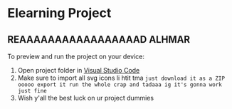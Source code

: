 
  # Elearning Project

  <h2>REAAAAAAAAAAAAAAAAAD ALHMAR</h2>

  To preview and run the project on your device:
  1) Open project folder in <a href="https://code.visualstudio.com/download">Visual Studio Code</a>
  2) Make sure to import all svg icons li htit tma  `just download it as a ZIP ooooo export it run the whole crap and tadaaa ig it's gonna work just fine`
  3) Wish y'all the best luck on ur project dummies
  
